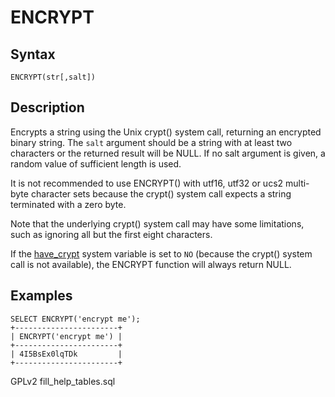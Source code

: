 
# ENCRYPT

## Syntax


```
ENCRYPT(str[,salt])
```

## Description


Encrypts a string using the Unix crypt() system call, returning an encrypted binary string. The `salt` argument should be a string with at least two characters or the returned result will be NULL. If no salt argument is given, a random value of sufficient length is used.


It is not recommended to use ENCRYPT() with utf16, utf32 or ucs2 multi-byte character sets because the crypt() system call expects a string terminated with a zero byte.


Note that the underlying crypt() system call may have some limitations, such as ignoring all but the first eight characters.


If the [have_crypt](../../../../../../server-usage/replication-cluster-multi-master/optimization-and-tuning/system-variables/server-system-variables.md#have_crypt) system variable is set to `NO` (because the crypt() system call is not available), the ENCRYPT function will always return NULL.


## Examples


```
SELECT ENCRYPT('encrypt me');
+-----------------------+
| ENCRYPT('encrypt me') |
+-----------------------+
| 4I5BsEx0lqTDk         |
+-----------------------+
```


GPLv2 fill_help_tables.sql

